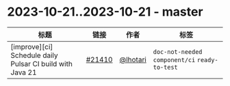 # 2023-10-21..2023-10-21 - master
| 标题 | 链接 | 作者 | 标签 |
| - | :--: | :--: | - |
| [improve][ci] Schedule daily Pulsar CI build with Java 21 | [#21410](https://github.com/apache/pulsar/pull/21410) | [@lhotari](https://github.com/lhotari) | `doc-not-needed` `component/ci` `ready-to-test`  | 
